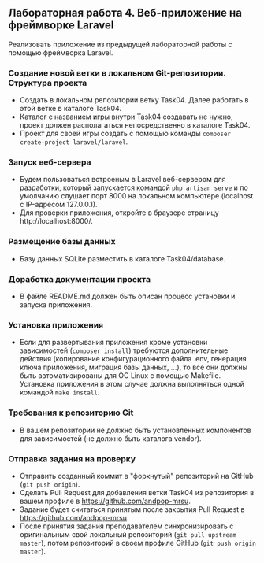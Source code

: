 ##                             Лабораторная работа 4. Веб-приложение на фреймворке Laravel

Реализовать приложение из предыдущей лабораторной работы с помощью фреймворка Laravel.

### Создание новой ветки в локальном Git-репозитории. Структура проекта
* Создать в локальном репозитории ветку Task04. Далее работать в этой ветке в каталоге Task04.
* Каталог с названием игры внутри Task04 создавать не нужно, проект должен располагаться непосредственно в каталоге Task04.
* Проект для своей игры создать с помощью команды `composer create-project laravel/laravel`.

### Запуск веб-сервера
* Будем пользоваться встроеным в Laravel  веб-сервером для разработки, который запускается командой `php artisan serve` и по умолчанию слушает порт 8000 на локальном компьютере (localhost с IP-адресом 127.0.0.1).
* Для проверки приложения, откройте в браузере страницу http://localhost:8000/.

### Размещение базы данных
* Базу данных SQLite разместить в каталоге Task04/database.

### Доработка документации проекта
* В файле README.md должен быть описан процесс установки и запуска приложения.

### Установка приложения
* Если для развертывания приложения кроме установки зависимостей (`composer install`) требуются дополнительные действия 
(копирование конфигурационного файла .env, генерация ключа приложения, миграция базы данных, ...), то все они должны быть автоматизированы для ОС Linux с помощью Makefile.
Установка приложения в этом случае должна выполняться одной командой `make install`.

### Требования к репозиторию Git
* В вашем репозитории не должно быть установленных компонентов для зависимостей (не должно быть каталога vendor).


### Отправка задания на проверку
* Отправить созданный коммит в "форкнутый" репозиторий на GitHub (`git push origin`).
* Сделать Pull Request для добавления ветки Task04 из репозитория в вашем профиле в https://github.com/andpop-mrsu.
* Задание будет считаться принятым после закрытия Pull Request в https://github.com/andpop-mrsu.
* После принятия задания преподавателем синхронизировать с оригинальным свой локальный репозиторий (`git pull upstream master`), потом репозиторий в своем профиле GitHub (`git push origin master`).
